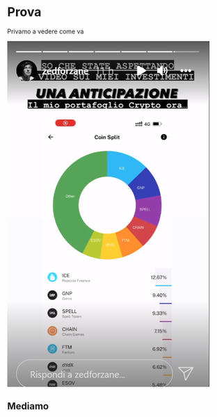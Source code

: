 # Prova

Privamo a vedere come va

![portafoglio_crypto.png](Prova%207d735/portafoglio_crypto.png)

## Mediamo